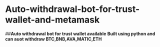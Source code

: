 # Auto-withdrawal-bot-for-trust-wallet-and-metamask

##**Auto withdrawal bot for trust wallet available**
**Built using python and can auot withdraw BTC,BNB,AVA,MATIC,ETH**
